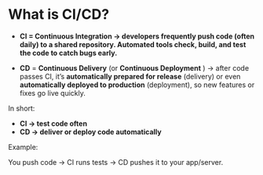 # What is CI/CD?

* **CI = **Continuous Integration** → developers **frequently push code** (often daily) to a shared repository. Automated tools **check, build, and test** the code to catch bugs early.**

* **CD** = **Continuous Delivery** (or  **Continuous Deployment** ) → after code passes CI, it’s **automatically prepared for release** (delivery) or even **automatically deployed to production** (deployment), so new features or fixes go live quickly.

In short:

* **CI → test code often**
* **CD → deliver or deploy code automatically**

Example:

You push code → CI runs tests → CD pushes it to your app/server.
